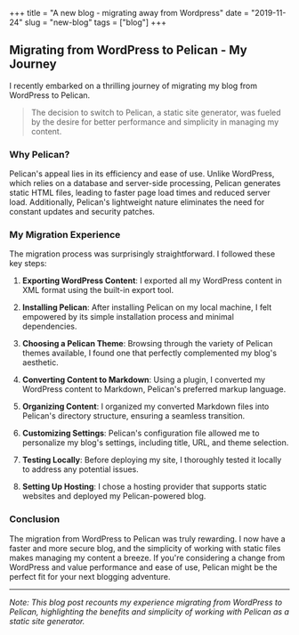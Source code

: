 +++
title = "A new blog - migrating away from Wordpress"
date = "2019-11-24"
slug = "new-blog"
tags = ["blog"]
+++

## Migrating from WordPress to Pelican - My Journey

I recently embarked on a thrilling journey of migrating my blog from WordPress to Pelican.

> The decision to switch to Pelican, a static site generator, was fueled by the desire for better performance and simplicity in managing my content.

### Why Pelican?

Pelican's appeal lies in its efficiency and ease of use. Unlike WordPress, which relies on a database and server-side processing, Pelican generates static HTML files, leading to faster page load times and reduced server load. Additionally, Pelican's lightweight nature eliminates the need for constant updates and security patches.

### My Migration Experience

The migration process was surprisingly straightforward. I followed these key steps:

1. **Exporting WordPress Content**: I exported all my WordPress content in XML format using the built-in export tool.

2. **Installing Pelican**: After installing Pelican on my local machine, I felt empowered by its simple installation process and minimal dependencies.

3. **Choosing a Pelican Theme**: Browsing through the variety of Pelican themes available, I found one that perfectly complemented my blog's aesthetic.

4. **Converting Content to Markdown**: Using a plugin, I converted my WordPress content to Markdown, Pelican's preferred markup language.

5. **Organizing Content**: I organized my converted Markdown files into Pelican's directory structure, ensuring a seamless transition.

6. **Customizing Settings**: Pelican's configuration file allowed me to personalize my blog's settings, including title, URL, and theme selection.

7. **Testing Locally**: Before deploying my site, I thoroughly tested it locally to address any potential issues.

8. **Setting Up Hosting**: I chose a hosting provider that supports static websites and deployed my Pelican-powered blog.

### Conclusion

The migration from WordPress to Pelican was truly rewarding. I now have a faster and more secure blog, and the simplicity of working with static files makes managing my content a breeze. If you're considering a change from WordPress and value performance and ease of use, Pelican might be the perfect fit for your next blogging adventure.

---
*Note: This blog post recounts my experience migrating from WordPress to Pelican, highlighting the benefits and simplicity of working with Pelican as a static site generator.*
